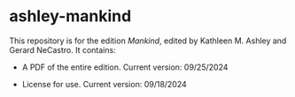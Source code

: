 # ashley-mankind

This repository is for the edition _Mankind_, edited by Kathleen M. Ashley and Gerard NeCastro. It contains:

-	A PDF of the entire edition. Current version: 09/25/2024

-	License for use. Current version: 09/18/2024

